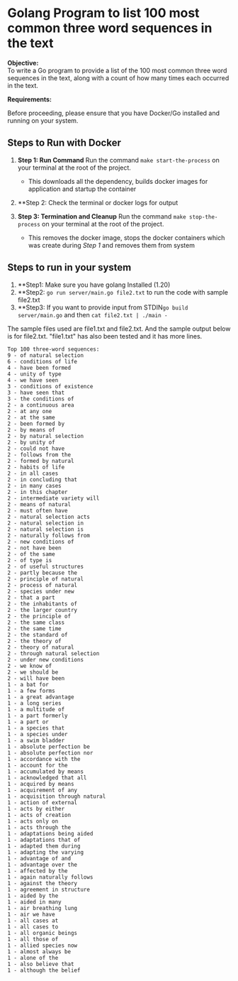 # Golang Program to list 100 most common three word sequences in the text 

**Objective:**  
To write a Go program to provide a list of the 100 most common three word sequences in the text,
along with a count of how many times each occurred in the text.

**Requirements:**  

Before proceeding, please ensure that you have Docker/Go  installed and running on your system. 


## Steps to Run with Docker 
1. **Step 1: Run Command** Run the command ```make start-the-process``` on your terminal at the root of the project. 
    - This downloads all the dependency, builds docker images for application and startup the container

2. **Step 2: Check the terminal or docker logs for output
3. **Step 3: Termination and Cleanup** Run the command ```make stop-the-process``` on your terminal at the root of the project.
    - This removes the docker image, stops the docker containers which was create during *Step 1* and removes them from system 

## Steps to run in your system
1. **Step1: Make sure you have golang Installed (1.20)
2. **Step2: ```go run server/main.go file2.txt``` to run the code with sample file2.txt
3. **Step3: If you want to provide input from STDIN```go build server/main.go``` and then ```cat file2.txt | ./main -```

The sample files used are file1.txt and file2.txt. And the sample output below is for file2.txt.
"file1.txt" has also been tested and it has more lines.
```
Top 100 three-word sequences:
9 - of natural selection
6 - conditions of life
4 - have been formed
4 - unity of type
4 - we have seen
3 - conditions of existence
3 - have seen that
3 - the conditions of
2 - a continuous area
2 - at any one
2 - at the same
2 - been formed by
2 - by means of
2 - by natural selection
2 - by unity of
2 - could not have
2 - follows from the
2 - formed by natural
2 - habits of life
2 - in all cases
2 - in concluding that
2 - in many cases
2 - in this chapter
2 - intermediate variety will
2 - means of natural
2 - must often have
2 - natural selection acts
2 - natural selection in
2 - natural selection is
2 - naturally follows from
2 - new conditions of
2 - not have been
2 - of the same
2 - of type is
2 - of useful structures
2 - partly because the
2 - principle of natural
2 - process of natural
2 - species under new
2 - that a part
2 - the inhabitants of
2 - the larger country
2 - the principle of
2 - the same class
2 - the same time
2 - the standard of
2 - the theory of
2 - theory of natural
2 - through natural selection
2 - under new conditions
2 - we know of
2 - we should be
2 - will have been
1 - a bat for
1 - a few forms
1 - a great advantage
1 - a long series
1 - a multitude of
1 - a part formerly
1 - a part or
1 - a species that
1 - a species under
1 - a swim bladder
1 - absolute perfection be
1 - absolute perfection nor
1 - accordance with the
1 - account for the
1 - accumulated by means
1 - acknowledged that all
1 - acquired by means
1 - acquirement of any
1 - acquisition through natural
1 - action of external
1 - acts by either
1 - acts of creation
1 - acts only on
1 - acts through the
1 - adaptations being aided
1 - adaptations that of
1 - adapted them during
1 - adapting the varying
1 - advantage of and
1 - advantage over the
1 - affected by the
1 - again naturally follows
1 - against the theory
1 - agreement in structure
1 - aided by the
1 - aided in many
1 - air breathing lung
1 - air we have
1 - all cases at
1 - all cases to
1 - all organic beings
1 - all those of
1 - allied species now
1 - almost always be
1 - alone of the
1 - also believe that
1 - although the belief
```